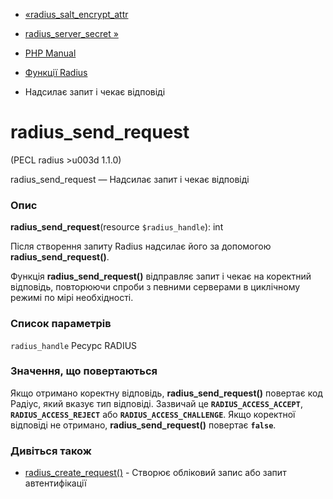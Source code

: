 - [«radius_salt_encrypt_attr](function.radius-salt-encrypt-attr.md)
- [radius_server_secret »](function.radius-server-secret.md)

- [PHP Manual](index.md)
- [Функції Radius](ref.radius.md)
- Надсилає запит і чекає відповіді

# radius_send_request

(PECL radius \>u003d 1.1.0)

radius_send_request — Надсилає запит і чекає відповіді

### Опис

**radius_send_request**(resource `$radius_handle`): int

Після створення запиту Radius надсилає його за допомогою
**radius_send_request()**.

Функція **radius_send_request()** відправляє запит і чекає на коректний
відповідь, повторюючи спроби з певними серверами в циклічному режимі
по мірі необхідності.

### Список параметрів

`radius_handle`
Ресурс RADIUS

### Значення, що повертаються

Якщо отримано коректну відповідь, **radius_send_request()** повертає код
Радіус, який вказує тип відповіді. Зазвичай це
**`RADIUS_ACCESS_ACCEPT`**, **`RADIUS_ACCESS_REJECT`** або
**`RADIUS_ACCESS_CHALLENGE`**. Якщо коректної відповіді не отримано,
**radius_send_request()** повертає **`false`**.

### Дивіться також

- [radius_create_request()](function.radius-create-request.md) -
Створює обліковий запис або запит автентифікації
